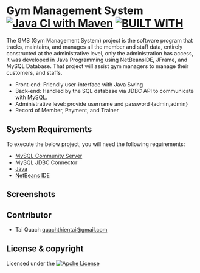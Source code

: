# Gym Management System [![Java CI with Maven](https://github.com/quachthientai/Gym-Management-System/actions/workflows/maven.yml/badge.svg)](https://github.com/quachthientai/Gym-Management-System/actions/workflows/maven.yml) [![BUILT WITH](https://img.shields.io/badge/BUILT%20WITH-Netbeans-blue)](https://netbeans.apache.org/)
The GMS (Gym Management System) project is the software program that tracks, maintains, and manages all the member and staff data, entirely constructed at the administrative level, only the administration has access, it was developed in Java Programming using NetBeansIDE, JFrame, and MySQL Database. That project will assist gym managers to manage their customers, and staffs. 
- Front-end: Friendly user-interface with Java Swing  
- Back-end: Handled by the SQL database via JDBC API to communicate with MySQL.
- Administrative level: provide username and password {admin,admin}
- Record of Member, Payment, and Trainer
## System Requirements
To execute the below project, you will need the following requirements:
- [MySQL Community Server](https://www.edureka.co/blog/install-mysql/)
- MySQL JDBC Connector
- [Java](https://www.oracle.com/java/technologies/downloads/)
- [NetBeans IDE](https://netbeans.apache.org/)
## Screenshots

## Contributor
- Tai Quach <quachthientai@gmail.com>
## License & copyright
Licensed under the [![Apche License](https://img.shields.io/github/license/quachthientai/gym-management-system?style=plastic)](LICENSE)
